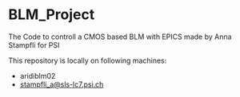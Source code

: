 # BLM_Project
The Code to controll a CMOS based BLM with EPICS made by Anna Stampfli for PSI

This repository is locally on following machines:

- aridiblm02
- stampfli_a@sls-lc7.psi.ch
